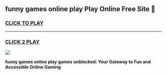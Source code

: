 
## funny games online play Play Online Free Site 👋
<h3>
<a href="https://download.freeplayer.one?title=funny_games_online_play&ref=21F">CLICK TO PLAY</a></h3>
<hr>

<h3>
<a href="https://download.freeplayer.one?title=funny_games_online_play&ref=21F">CLICK 2 PLAY</a>
  
</h3>

<a href="https://download.freeplayer.one?title=funny_games_online_play&ref=21F"><img src="https://cdnb.artstation.com/p/assets/images/images/032/539/853/original/anto-thomas-button-gif.gif"></a>


**funny games online play games unblocked: Your Gateway to Fun and Accessible Online Gaming**
